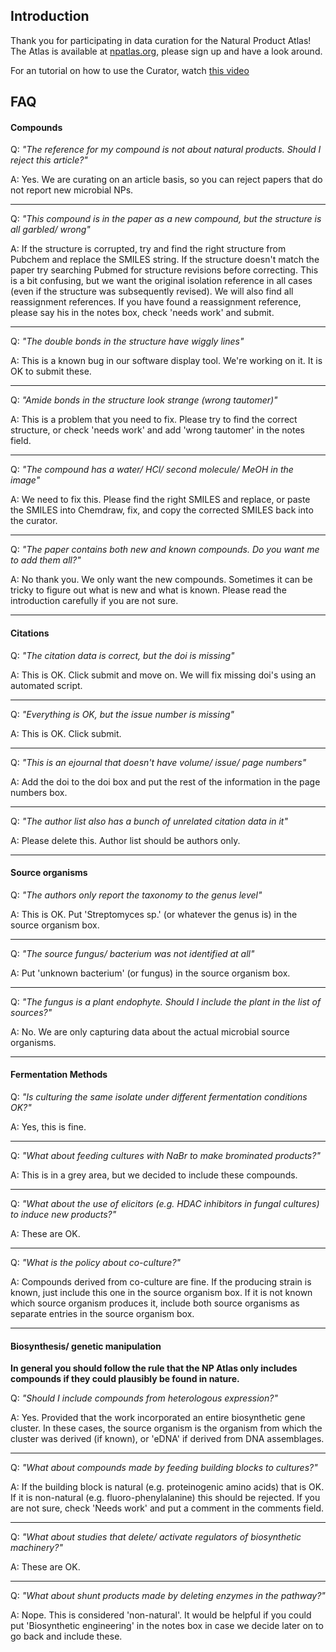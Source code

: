 ## Introduction

Thank you for participating in data curation for the Natural Product
Atlas! The Atlas is available at [npatlas.org](npatlas.org), please
sign up and have a look around.

For an tutorial on how to use the Curator, watch [this video](https://youtu.be/DMpSUehCOI4)

## FAQ

#### Compounds

Q: _"The reference for my compound is not about natural products.
Should I reject this article?"_

A: Yes. We are curating on an article basis, so you can reject papers that do
not report new microbial NPs.

---

Q: _"This compound is in the paper as a new compound, but the structure is all
garbled/ wrong"_

A: If the structure is corrupted, try and find the right structure from
Pubchem and replace the SMILES string. If the structure doesn't match the
paper try searching Pubmed for structure revisions before correcting. This is
a bit confusing, but we want the original isolation reference in all cases
(even if the structure was subsequently revised). We will also find all
reassignment references. If you have found a reassignment reference, please say
his in the notes box, check 'needs work' and submit.

---

Q: _"The double bonds in the structure have wiggly lines"_

A: This is a known bug in our software display tool. We're working on it. It is
OK to submit these.

---

Q: _"Amide bonds in the structure look strange (wrong tautomer)"_

A: This is a problem that you need to fix. Please try to find the correct
structure, or check 'needs work' and add 'wrong tautomer' in the notes field.

---

Q: _"The compound has a water/ HCl/ second molecule/ MeOH in the image"_

A: We need to fix this. Please find the right SMILES and replace, or paste the
SMILES into Chemdraw, fix, and copy the corrected SMILES back into the curator.

---

Q: _"The paper contains both new and known compounds. Do you want me to add
them all?"_

A: No thank you. We only want the new compounds. Sometimes it can be tricky to
figure out what is new and what is known. Please read the introduction
carefully if you are not sure.

---

#### Citations

Q: _"The citation data is correct, but the doi is missing"_

A: This is OK. Click submit and move on. We will fix missing doi's using an
automated script.

---

Q: _"Everything is OK, but the issue number is missing"_

A: This is OK. Click submit.

---

Q: _"This is an ejournal that doesn't have volume/ issue/ page numbers"_

A: Add the doi to the doi box and put the rest of the information in the page
numbers box.

---

Q: _"The author list also has a bunch of unrelated citation data in it"_

A: Please delete this. Author list should be authors only.


---

#### Source organisms

Q: _"The authors only report the taxonomy to the genus level"_

A: This is OK. Put 'Streptomyces sp.' (or whatever the genus is) in the source
organism box.

---

Q: _"The source fungus/ bacterium was not identified at all"_

A: Put 'unknown bacterium' (or fungus) in the source organism box.

---

Q: _"The fungus is a plant endophyte. Should I include the plant in the list
of sources?"_

A: No. We are only capturing data about the actual microbial source organisms.

---

#### Fermentation Methods

Q: _"Is culturing the same isolate under different fermentation conditions
OK?"_

A: Yes, this is fine.

---

Q: _"What about feeding cultures with NaBr to make brominated products?"_

A: This is in a grey area, but we decided to include these compounds.

---

Q: _"What about the use of elicitors (e.g. HDAC inhibitors in fungal cultures)
to induce new products?"_

A: These are OK.

---

Q: _"What is the policy about co-culture?"_

A: Compounds derived from co-culture are fine. If the producing strain is
known, just include this one in the source organism box. If it is not known
which source organism produces it, include both source organisms as separate
entries in the source organism box.

---

#### Biosynthesis/ genetic manipulation

__In general you should follow the rule that the NP Atlas only includes
compounds if they could plausibly be found in nature.__

Q: _"Should I include compounds from heterologous expression?"_

A: Yes. Provided that the work incorporated an entire biosynthetic gene
cluster. In these cases, the source organism is the organism from which
the cluster was derived (if known), or 'eDNA' if derived from DNA assemblages.

---

Q: _"What about compounds made by feeding building blocks to cultures?"_

A: If the building block is natural (e.g. proteinogenic amino acids) that is
OK. If it is non-natural (e.g. fluoro-phenylalanine) this should be rejected.
If you are not sure, check 'Needs work' and put a comment in the comments field.

---

Q: _"What about studies that delete/ activate regulators of biosynthetic
machinery?"_

A: These are OK.

---

Q: _"What about shunt products made by deleting enzymes in the pathway?"_

A: Nope. This is considered 'non-natural'. It would be helpful if you could put
'Biosynthetic engineering' in the notes box in case we decide later on to go
back and include these.
